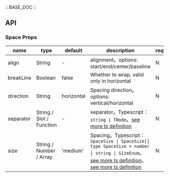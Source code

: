 :: BASE_DOC ::

## API
### Space Props

name | type | default | description | required
-- | -- | -- | -- | --
align | String | - | alignment。options: start/end/center/baseline | N
breakLine | Boolean | false | Whether to wrap, valid only in horizontal | N
direction | String | horizontal | Spacing direction。options: vertical/horizontal | N
separator | String / Slot / Function | - | separator。Typescript：`string \| TNode`。[see more ts definition](https://github.com/Tencent/tdesign-vue-next/blob/develop/packages/components/common.ts) | N
size | String / Number / Array | 'medium' | Spacing。Typescript：`SpaceSize \| SpaceSize[]` `type SpaceSize = number \| string \| SizeEnum`。[see more ts definition](https://github.com/Tencent/tdesign-vue-next/blob/develop/packages/components/common.ts)。[see more ts definition](https://github.com/Tencent/tdesign-vue-next/tree/develop/src/space/type.ts) | N
